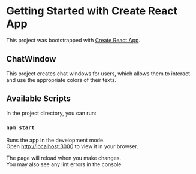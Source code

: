 # Getting Started with Create React App

This project was bootstrapped with [Create React App](https://github.com/facebook/create-react-app).

## ChatWindow
 This project creates chat windows for users, which allows them to interact and use the appropriate colors of their texts.

## Available Scripts

In the project directory, you can run:

### `npm start`

Runs the app in the development mode.\
Open [http://localhost:3000](http://localhost:3000) to view it in your browser.

The page will reload when you make changes.\
You may also see any lint errors in the console.
